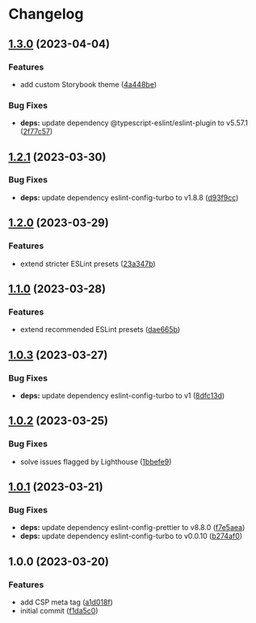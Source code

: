 # Changelog

## [1.3.0](https://github.com/myopic-design/monorepo-nextjs-tailwindcss-template/compare/v1.2.1...v1.3.0) (2023-04-04)


### Features

* add custom Storybook theme ([4a448be](https://github.com/myopic-design/monorepo-nextjs-tailwindcss-template/commit/4a448bed5601f391c2013311acd30b4c4abe32ff))


### Bug Fixes

* **deps:** update dependency @typescript-eslint/eslint-plugin to v5.57.1 ([2f77c57](https://github.com/myopic-design/monorepo-nextjs-tailwindcss-template/commit/2f77c57cf99e9fa7bcdbe53827da7d12149187a6))

## [1.2.1](https://github.com/myopic-design/monorepo-nextjs-tailwindcss-template/compare/v1.2.0...v1.2.1) (2023-03-30)


### Bug Fixes

* **deps:** update dependency eslint-config-turbo to v1.8.8 ([d93f9cc](https://github.com/myopic-design/monorepo-nextjs-tailwindcss-template/commit/d93f9cca8789b990563cb0cb97cc36b9685d8936))

## [1.2.0](https://github.com/myopic-design/monorepo-nextjs-tailwindcss-template/compare/v1.1.0...v1.2.0) (2023-03-29)


### Features

* extend stricter ESLint presets ([23a347b](https://github.com/myopic-design/monorepo-nextjs-tailwindcss-template/commit/23a347b049a70d8c491ecab0d94b47bd8ccb8f14))

## [1.1.0](https://github.com/myopic-design/monorepo-nextjs-tailwindcss-template/compare/v1.0.3...v1.1.0) (2023-03-28)


### Features

* extend recommended ESLint presets ([dae665b](https://github.com/myopic-design/monorepo-nextjs-tailwindcss-template/commit/dae665bb2fc66db65dba08c9721f7cdbbcbcbb0e))

## [1.0.3](https://github.com/myopic-design/monorepo-nextjs-tailwindcss-template/compare/v1.0.2...v1.0.3) (2023-03-27)


### Bug Fixes

* **deps:** update dependency eslint-config-turbo to v1 ([8dfc13d](https://github.com/myopic-design/monorepo-nextjs-tailwindcss-template/commit/8dfc13da7a72074ea097793924e762e61cea995b))

## [1.0.2](https://github.com/myopic-design/monorepo-nextjs-tailwindcss-template/compare/v1.0.1...v1.0.2) (2023-03-25)


### Bug Fixes

* solve issues flagged by Lighthouse ([1bbefe9](https://github.com/myopic-design/monorepo-nextjs-tailwindcss-template/commit/1bbefe9390bc7f2651c37dbf1fd27fa2ea336bba))

## [1.0.1](https://github.com/myopic-design/monorepo-nextjs-tailwindcss-template/compare/v1.0.0...v1.0.1) (2023-03-21)


### Bug Fixes

* **deps:** update dependency eslint-config-prettier to v8.8.0 ([f7e5aea](https://github.com/myopic-design/monorepo-nextjs-tailwindcss-template/commit/f7e5aea25853e3cd3e6b658335239fae7168c1ad))
* **deps:** update dependency eslint-config-turbo to v0.0.10 ([b274af0](https://github.com/myopic-design/monorepo-nextjs-tailwindcss-template/commit/b274af00c9504b5de26c757dd707ba5f0c1c0c5b))

## 1.0.0 (2023-03-20)


### Features

* add CSP meta tag ([a1d018f](https://github.com/myopic-design/monorepo-nextjs-tailwindcss-template/commit/a1d018f3eda60268490fcde48d27bcb73cdef1b8))
* initial commit ([f1da5c0](https://github.com/myopic-design/monorepo-nextjs-tailwindcss-template/commit/f1da5c0c4c80c9ad72731062e0ec870abd4be44e))
